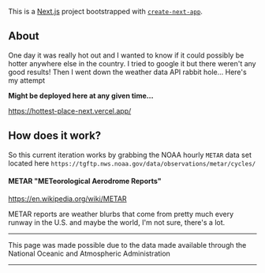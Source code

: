 This is a [Next.js](https://nextjs.org/) project bootstrapped with [`create-next-app`](https://github.com/vercel/next.js/tree/canary/packages/create-next-app).


## About
One day it was really hot out and I wanted to know if it could possibly be hotter anywhere else in the
country. I tried to google it but there weren't any good results! Then I went down the weather data API
rabbit hole... Here's my attempt


**Might be deployed here at any given time...**

https://hottest-place-next.vercel.app/



## How does it work?
So this current iteration works by grabbing the NOAA hourly `METAR` data set located here `https://tgftp.nws.noaa.gov/data/observations/metar/cycles/`


#### METAR "METeorological Aerodrome Reports"
https://en.wikipedia.org/wiki/METAR


METAR reports are weather blurbs that come from pretty much every runway in the U.S. and maybe the world, 
I'm not sure, there's a lot. 









---

This page was made possible due to the data made available through the National Oceanic and Atmospheric Administration

---


